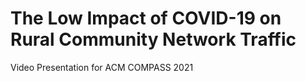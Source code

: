 # The Low Impact of COVID-19 on Rural Community Network Traffic
Video Presentation for ACM COMPASS 2021
